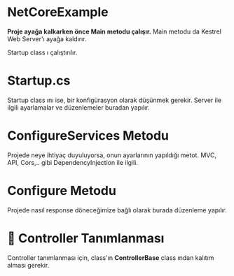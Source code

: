 # NetCoreExample

<strong>Proje ayağa kalkarken önce Main metodu çalışır.</strong>
Main metodu da Kestrel Web Server'ı ayağa kaldırır.

Startup class ı çalıştırılır.

<h1>Startup.cs</h1>

Startup class ını ise, bir konfigürasyon olarak düşünmek gerekir. Server ile ilgili ayarlamalar ve düzenlemeler buradan yapılır.


<h1>ConfigureServices Metodu</h1>

Projede neye ihtiyaç duyuluyorsa, onun ayarlarının yapıldığı metot.
MVC, API, Cors,.. gibi
DependencyInjection ile ilgili.

<h1>Configure Metodu</h1>

Projede nasıl response döneceğimize bağlı olarak burada düzenleme yapılır. 

<h1>🚀 Controller Tanımlanması</h1>
<p>Controller tanımlanması için, class'ın <b>ControllerBase</b> class ından kalıtım alması gerekir.</p>
